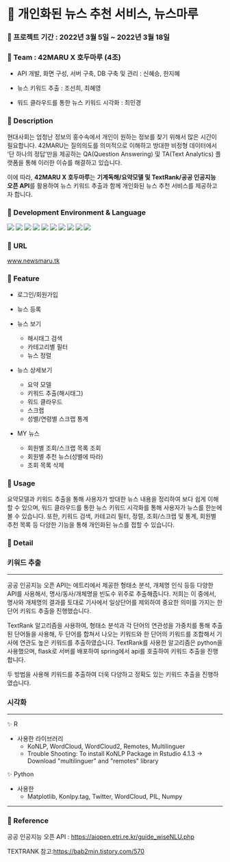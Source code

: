 # :newspaper: 개인화된 뉴스 추천 서비스, 뉴스마루

### :pushpin: 프로젝트 기간 : 2022년 3월 5일 ~ 2022년 3월 18일

### :pushpin: Team : 42MARU X 호두마루 (4조)
- <p> API 개발, 화면 구성, 서버 구축, DB 구축 및 관리 : 신혜승, 한지혜 </p>
- <p> 뉴스 키워드 추출 : 조선희, 최혜영 </p>
- <p> 워드 클라우드를 통한 뉴스 키워드 시각화 : 최민경 </p>

### :pushpin: Description
현대사회는 엄청난 정보의 홍수속에서 개인이 원하는 정보를 찾기 위해서 많은 시간이 필요합니다.
42MARU는 질의의도를 의미적으로 이해하고 방대한 비정형 데이터에서 ‘단 하나의 정답’만을 제공하는 QA(Question Answering) 및 TA(Text Analytics) 플랫폼을 통해 이러한 이슈를 해결하고 있습니다.  

이에 따라, **42MARU X 호두마루**는 **기계독해/요약모델 및 TextRank/공공 인공지능 오픈 API**를 활용하여 뉴스 키워드 추출과 함께 개인화된 뉴스 추천 서비스를 제공하고자 합니다.  

### :pushpin: Development Environment & Language
<img src="https://img.shields.io/badge/SpringBoot-6DB33F?style=flat-square&logo=SpringBoot&logoColor=white"/></a>
<img src="https://img.shields.io/badge/Java-007396?style=flat-square&logo=Java&logoColor=white"/></a>
<img src="https://img.shields.io/badge/Python-3766AB?style=flat-square&logo=Python&logoColor=white"/></a>
<img src="https://img.shields.io/badge/R-276DC3?style=flat-square&logo=R&logoColor=white"/></a>
<img src="https://img.shields.io/badge/HTML5-E34F26?style=flat-square&logo=HTML5&logoColor=white"/></a> 
<img src="https://img.shields.io/badge/CSS3-1572B6?style=flat-square&logo=CSS3&logoColor=white"/></a>
<img src="https://img.shields.io/badge/JavaScript-F7DF1E?style=flat-square&logo=JavaScript&logoColor=white"/></a>
<img src="https://img.shields.io/badge/Flask-000000?style=flat-square&logo=Flask&logoColor=white"/></a>
<img src="https://img.shields.io/badge/Amazon AWS-232F3E?style=flat-square&logo=Amazon%20AWS&logoColor=white"/></a>
<img src="https://img.shields.io/badge/MySQL-4479A1?style=flat-square&logo=MySQL&logoColor=white"/></a>

### :pushpin: URL
www.newsmaru.tk

### :pushpin: Feature
- 로그인/회원가입
- 뉴스 등록
- 뉴스 보기
  - 해시태그 검색
  - 카테고리별 필터
  - 뉴스 정렬
- 뉴스 상세보기
  - 요약 모델
  - 키워드 추출(해시태그)
  - 워드 클라우드
  - 스크랩
  - 성별/연령별 스크랩 통계

- MY 뉴스
  - 회원별 조회/스크랩 목록 조회
  - 회원별 추천 뉴스(성별에 따라)
  - 조회 목록 삭제

### :pushpin: Usage
요약모델과 키워드 추출을 통해 사용자가 방대한 뉴스 내용을 정리하여 보다 쉽게 이해할 수 있으며,
워드 클라우드를 통한 뉴스 키워드 시각화를 통해 사용자가 뉴스를 한눈에 볼 수 있습니다.
또한, 키워드 검색, 카테고리 필터, 정렬, 조회/스크랩 및 통계, 회원별 추천 목록 등 다양한 기능을 통해 개인화된 뉴스를 접할 수 있습니다.

### :pushpin: Detail
### 키워드 추출
------------
공공 인공지능 오픈 API는 에트리에서 제공한 형태소 분석, 개체명 인식 등등 다양한 API를 사용해서, 명사/동사/개체명을 빈도수 위주로 추출해줍니다. 저희는 이 중에서, 명사와 개체명의 결과를 토대로 기사에서 일상단어를 제외하여 중요한 의미를 가지는 한 단어 키워드 추출을 진행했습니다.

TextRank 알고리즘을 사용하여, 형태소 분석과 각 단어의 연관성을 가중치를 통해 추출된 단어들을 사용해, 두 단어를 합쳐서 나오는 키워드와 한 단어의 키워드를 조합해서 기사에 연관도 높은 키워드를 추출하였습니다. TextRank를 사용한 알고리즘은 python을 사용했으며, flask로 서버를 배포하여 spring에서 api를 호출하여 키워드 추출을 진행합니다.

두 방법을 사용해 키워드를 추출하여 더욱 다양하고 정확도 있는 키워드 추출을 진행하였습니다.

### 시각화
------------
✨ R 

- 사용한 라이브러리
    - KoNLP, WordCloud, WordCloud2, Remotes, Multilinguer
    - Trouble Shooting: To install KoNLP Package in Rstudio 4.1.3 -> Download "multilinguer" and "remotes" library 

✨ Python 

- 사용한 
    - Matplotlib, Konlpy.tag, Twitter, WordCloud, PIL, Numpy

------------
### :pushpin: Reference

공공 인공지능 오픈 API : https://aiopen.etri.re.kr/guide_wiseNLU.php

TEXTRANK 참고:https://bab2min.tistory.com/570 
